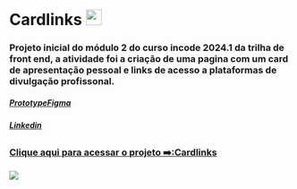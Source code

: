 <h1>Cardlinks <img src="https://raw.githubusercontent.com/gist/CamysN/43933dd2e6f6f6704f69294502066fee/raw/0046dc7f6992d7b57ec801dbe6b876408248443c/icone.svg" width="28px"/></h1>
<h3>Projeto inicial do módulo 2 do curso incode 2024.1 da trilha de front end, a atividade foi a criação de uma pagina com um card de apresentação pessoal e links de acesso a plataformas de divulgação profissonal.</h3>
<h5><a href="https://www.figma.com/file/tVj1BVMUklOAbn5t98q3gI/Untitled?type=design&node-id=39-2&mode=design&t=Ojt7fZRkJ1M117Mj-0">PrototypeFigma</h5>
<h5><a href="https://www.linkedin.com/in/camilly-neves-239a60233/">Linkedin</h5>
  
##
  
<h3>Clique aqui para acessar o projeto ➡️:<a href="https://camysn.github.io/Cardlinks/">Cardlinks</h3>
<img src="https://raw.githubusercontent.com/gist/CamysN/3fae436cdd9151139b8f23010ccc9930/raw/62f1808c5b94d40761bf4a79f32e697fafb39d6a/cardlink.svg"/>

